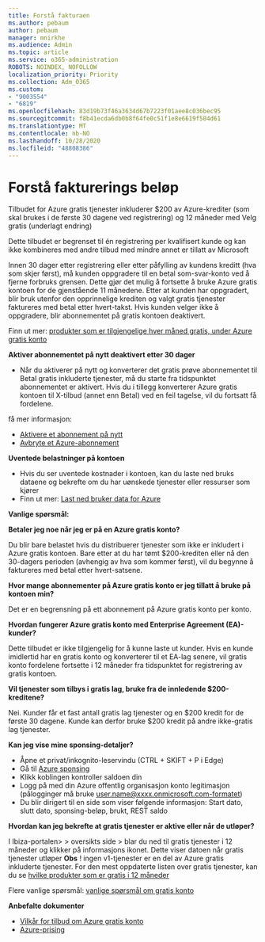 ```yaml
---
title: Forstå fakturaen
ms.author: pebaum
author: pebaum
manager: mnirkhe
ms.audience: Admin
ms.topic: article
ms.service: o365-administration
ROBOTS: NOINDEX, NOFOLLOW
localization_priority: Priority
ms.collection: Adm_O365
ms.custom:
- "9003554"
- "6819"
ms.openlocfilehash: 83d19b73f46a3634d67b7223f01aee8c036bec95
ms.sourcegitcommit: f8b41ecda6db0b8f64fe0c51f1e8e6619f504d61
ms.translationtype: MT
ms.contentlocale: nb-NO
ms.lasthandoff: 10/28/2020
ms.locfileid: "48808386"
---
```

# <a name="understand-billing-amount"></a>Forstå fakturerings beløp

Tilbudet for Azure gratis tjenester inkluderer $200 av Azure-krediter (som skal brukes i de første 30 dagene ved registrering) og 12 måneder med Velg gratis (underlagt endring)

Dette tilbudet er begrenset til én registrering per kvalifisert kunde og kan ikke kombineres med andre tilbud med mindre annet er tillatt av Microsoft

Innen 30 dager etter registrering eller etter påfylling av kundens kreditt (hva som skjer først), må kunden oppgradere til en betal som-svar-konto ved å fjerne forbruks grensen. Dette gjør det mulig å fortsette å bruke Azure gratis kontoen for de gjenstående 11 månedene. Etter at kunden har oppgradert, blir bruk utenfor den opprinnelige krediten og valgt gratis tjenester faktureres med betal etter hvert-takst. Hvis kunden velger ikke å oppgradere, blir abonnementet på gratis kontoen deaktivert.

Finn ut mer: [produkter som er tilgjengelige hver måned gratis, under Azure gratis konto](https://azure.microsoft.com/free/free-account-faq/)

**Aktiver abonnementet på nytt deaktivert etter 30 dager**

- Når du aktiverer på nytt og konverterer det gratis prøve abonnementet til Betal gratis inkluderte tjenester, må du starte fra tidspunktet abonnementet er aktivert. Hvis du i tillegg konverterer Azure gratis kontoen til X-tilbud (annet enn Betal) ved en feil tagelse, vil du fortsatt få fordelene.

få mer informasjon: 
- [Aktivere et abonnement på nytt](https://docs.microsoft.com/azure/billing/billing-subscription-become-disable?WT.mc_id=Portal-Microsoft_Azure_Support)
- [Avbryte et Azure-abonnement](https://docs.microsoft.com/azure/billing/billing-how-to-cancel-azure-subscription?WT.mc_id=Portal-Microsoft_Azure_Support)

**Uventede belastninger på kontoen**

- Hvis du ser uventede kostnader i kontoen, kan du laste ned bruks dataene og bekrefte om du har uønskede tjenester eller ressurser som kjører
- Finn ut mer: [Last ned bruker data for Azure](https://docs.microsoft.com/azure/billing/billing-download-azure-invoice-daily-usage-date?WT.mc_id=Portal-Microsoft_Azure_Support#download-usage)

**Vanlige spørsmål:**

**Betaler jeg noe når jeg er på en Azure gratis konto?**

Du blir bare belastet hvis du distribuerer tjenester som ikke er inkludert i Azure gratis kontoen. Bare etter at du har tømt $200-krediten eller nå den 30-dagers perioden (avhengig av hva som kommer først), vil du begynne å faktureres med betal etter hvert-satsene.

**Hvor mange abonnementer på Azure gratis konto er jeg tillatt å bruke på kontoen min?**  

Det er en begrensning på ett abonnement på Azure gratis konto per konto.

**Hvordan fungerer Azure gratis konto med Enterprise Agreement (EA)-kunder?**  

Dette tilbudet er ikke tilgjengelig for å kunne laste ut kunder. Hvis en kunde imidlertid har en gratis konto og konverterer til et EA-lag senere, vil gratis konto fordelene fortsette i 12 måneder fra tidspunktet for registrering av gratis kontoen.

**Vil tjenester som tilbys i gratis lag, bruke fra de innledende $200-kreditene?**  

Nei. Kunder får et fast antall gratis lag tjenester og en $200 kredit for de første 30 dagene. Kunde kan derfor bruke $200 kredit på andre ikke-gratis lag tjenester.

**Kan jeg vise mine sponsing-detaljer?**

- Åpne et privat/inkognito-leservindu (CTRL + SKIFT + P i Edge)
- Gå til [Azure sponsing](http://www.microsoftazuresponsorships.com/)
- Klikk koblingen kontroller saldoen din
- Logg på med din Azure offentlig organisasjon konto legitimasjon (pålogginger må bruke user.name@xxxx.onmicrosoft.com-formatet)
- Du blir dirigert til en side som viser følgende informasjon: Start dato, slutt dato, sponsing-beløp, brukt, REST saldo

**Hvordan kan jeg bekrefte at gratis tjenester er aktive eller når de utløper?**

I Ibiza-portalen> > oversikts side > blar du ned til gratis tjenester i 12 måneder og klikker på informasjons ikonet. Dette viser datoen når gratis tjenester utløper **Obs** ! ingen v1-tjenester er en del av Azure gratis inkluderte tjenester. For den mest oppdaterte listen over gratis tjenester, kan du se [hvilke produkter som er gratis i 12 måneder](http://www.microsoftazuresponsorships.com/)

Flere vanlige spørsmål: [vanlige spørsmål om gratis konto](https://azure.microsoft.com/free/free-account-faq/)

**Anbefalte dokumenter**

- [Vilkår for tilbud om Azure gratis konto](https://azure.microsoft.com/offers/ms-azr-0044p/)
- [Azure-prising](https://azure.microsoft.com/pricing/)